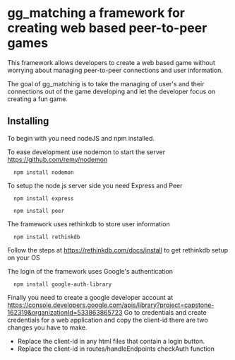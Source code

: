 # gg_matching a framework for creating web based peer-to-peer games

This framework allows developers to create a web based game without worrying about managing peer-to-peer connections and user information. 

The goal of gg_matching is to take the managing of user's and their connections out of the game developing and let the developer focus on creating a fun game. 


## Installing 

To begin with you need nodeJS and npm installed.

To ease development use nodemon to start the server https://github.com/remy/nodemon
```
  npm install nodemon
```

To setup the node.js server side you need Express and Peer
```
  npm install express
```
```
  npm install peer
```

The framework uses rethinkdb to store user information
``` 
  npm install rethinkdb
```
Follow the steps at https://rethinkdb.com/docs/install to get rethinkdb setup on your OS

The login of the framework uses Google's authentication 
```
  npm install google-auth-library
```

Finally you need to create a google developer account at https://console.developers.google.com/apis/library?project=capstone-162319&organizationId=533863865723 
Go to credentials and create credentials for a web application and copy the client-id there are two changes you have to make.
 - Replace the client-id in any html files that contain a login button. 
 - Replace the client-id in routes/handleEndpoints checkAuth function
